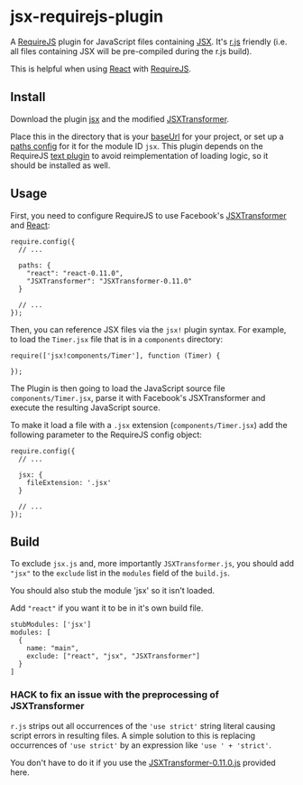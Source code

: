 # jsx-requirejs-plugin

A [RequireJS](http://requirejs.org) plugin for JavaScript files containing
[JSX](http://facebook.github.io/react/docs/jsx-in-depth.html). It's
[r.js](http://requirejs.org/docs/download.html#rjs) friendly (i.e. all
files containing JSX will be pre-compiled during the r.js build).

This is helpful when using [React](http://facebook.github.io/react/index.html)
with [RequireJS](http://requirejs.org).

## Install <a name="install"></a>

Download the plugin
[jsx](https://raw.github.com/philix/jsx-requirejs-plugin/master/js/jsx.js)
and the modified
[JSXTransformer](https://raw.github.com/philix/jsx-requirejs-plugin/master/js/JSXTransformer-0.11.0.js).

Place this in the directory that is your
[baseUrl](http://requirejs.org/docs/api.html#config-baseUrl) for your project,
or set up a [paths config](http://requirejs.org/docs/api.html#config-paths)
for it for the module ID `jsx`. This plugin depends on the RequireJS
[text plugin](http://requirejs.org/docs/download.html#text) to avoid
reimplementation of loading logic, so it should be installed as well.

## Usage <a name="usage"></a>

First, you need to configure RequireJS to use Facebook's
[JSXTransformer](https://raw.github.com/philix/jsx-requirejs-plugin/master/js/JSXTransformer-0.11.0.js)
and [React](http://facebook.github.io/react/index.html):

    require.config({
      // ...

      paths: {
        "react": "react-0.11.0",
        "JSXTransformer": "JSXTransformer-0.11.0"
      }

      // ...
    });

Then, you can reference JSX files via the `jsx!` plugin syntax. For example, to load
the `Timer.jsx` file that is in a `components` directory:

    require(['jsx!components/Timer'], function (Timer) {

    });

The Plugin is then going to load the JavaScript source file
`components/Timer.jsx`, parse it with Facebook's JSXTransformer and execute the
resulting JavaScript source.

To make it load a file with a `.jsx` extension (`components/Timer.jsx`) add the following parameter to the RequireJS config object:

    require.config({
      // ...

      jsx: {
        fileExtension: '.jsx'
      }

      // ...
    });

## Build <a name="build"></a>


To exclude `jsx.js` and, more importantly `JSXTransformer.js`, you should add
`"jsx"` to the `exclude` list in the `modules` field of the `build.js`.

You should also stub the module 'jsx' so it isn't loaded.

Add `"react"` if you want it to be in it's own build file.

    stubModules: ['jsx']
    modules: [
      {
        name: "main",
        exclude: ["react", "jsx", "JSXTransformer"]
      }
    ]


### HACK to fix an issue with the preprocessing of JSXTransformer

`r.js` strips out all occurrences of the `'use strict'` string literal causing
script errors in resulting files. A simple solution to this is replacing
occurrences of `'use strict'` by an expression like `'use ' + 'strict'`.

You don't have to do it if you use the
[JSXTransformer-0.11.0.js](https://raw.github.com/philix/jsx-requirejs-plugin/master/js/JSXTransformer-0.11.0.js)
provided here.
